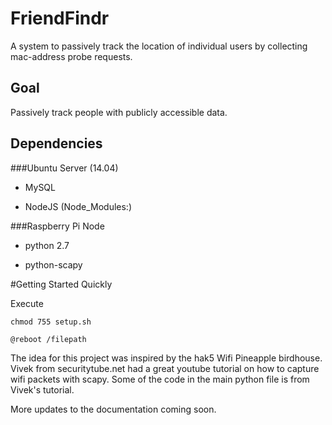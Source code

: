 # FriendFindr
A system to passively track the location of individual users by collecting mac-address probe requests.
## Goal
Passively track people with publicly accessible data.

## Dependencies

###Ubuntu Server (14.04)
* MySQL

* NodeJS (Node_Modules:)

###Raspberry Pi Node
* python 2.7

* python-scapy

#Getting Started Quickly

Execute

`chmod 755 setup.sh`

`@reboot /filepath`

The idea for this project was inspired by the hak5 Wifi Pineapple birdhouse. Vivek from securitytube.net had a great youtube tutorial on how to capture wifi packets with scapy. Some of the code in the main python file is from Vivek's tutorial.

More updates to the documentation coming soon.
